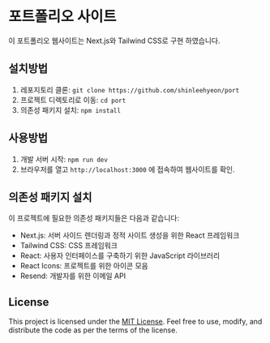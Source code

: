 # 포트폴리오 사이트

이 포트폴리오 웹사이트는 Next.js와 Tailwind CSS로 구현 하였습니다.

## 설치방법

1. 레포지토리 클론: `git clone https://github.com/shinleehyeon/port`
2. 프로젝트 디렉토리로 이동: `cd port`
3. 의존성 패키지 설치: `npm install`

## 사용방법

1. 개발 서버 시작: `npm run dev`
2. 브라우저를 열고 `http://localhost:3000` 에 접속하여 웹사이트를 확인.

## 의존성 패키지 설치

이 프로젝트에 필요한 의존성 패키지들은 다음과 같습니다:

- Next.js: 서버 사이드 렌더링과 정적 사이트 생성을 위한 React 프레임워크
- Tailwind CSS: CSS 프레임워크
- React: 사용자 인터페이스를 구축하기 위한 JavaScript 라이브러리
- React Icons: 프로젝트를 위한 아이콘 모음
- Resend: 개발자를 위한 이메일 API

## License

This project is licensed under the [MIT License](https://opensource.org/licenses/MIT). Feel free to use, modify, and distribute the code as per the terms of the license.

